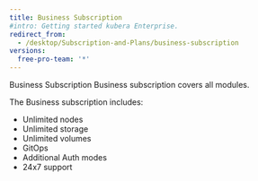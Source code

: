 ```yaml
---
title: Business Subscription 
#intro: Getting started kubera Enterprise.
redirect_from:
  - /desktop/Subscription-and-Plans/business-subscription
versions:
  free-pro-team: '*'
---
```


Business Subscription
Business subscription covers all modules.

The Business subscription includes:
- Unlimited nodes
- Unlimited storage
- Unlimited volumes
- GitOps
- Additional Auth modes
- 24x7 support

